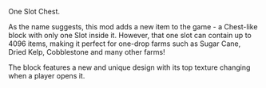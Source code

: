 One Slot Chest.

As the name suggests, this mod adds a new item to the game - a Chest-like block with only one Slot inside it. However, that one slot can contain up to 4096 items, making it perfect for one-drop farms such as Sugar Cane, Dried Kelp, Cobblestone and many other farms!

The block features a new and unique design with its top texture changing when a player opens it. 
